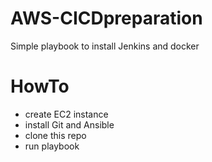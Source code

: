 # AWS-CICDpreparation
Simple playbook to install Jenkins and docker

# HowTo
- create EC2 instance
- install Git and Ansible
- clone this repo
- run playbook
